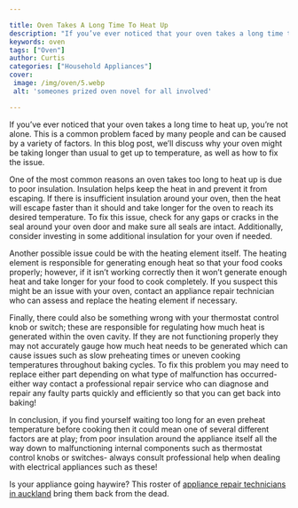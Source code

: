 ```yaml
---

title: Oven Takes A Long Time To Heat Up
description: "If you’ve ever noticed that your oven takes a long time to heat up, you’re not alone. This is a common problem faced by many peopl...you wont regret reading on"
keywords: oven
tags: ["Oven"]
author: Curtis
categories: ["Household Appliances"]
cover: 
 image: /img/oven/5.webp
 alt: 'someones prized oven novel for all involved'

---
```


If you’ve ever noticed that your oven takes a long time to heat up, you’re not alone. This is a common problem faced by many people and can be caused by a variety of factors. In this blog post, we’ll discuss why your oven might be taking longer than usual to get up to temperature, as well as how to fix the issue. 

One of the most common reasons an oven takes too long to heat up is due to poor insulation. Insulation helps keep the heat in and prevent it from escaping. If there is insufficient insulation around your oven, then the heat will escape faster than it should and take longer for the oven to reach its desired temperature. To fix this issue, check for any gaps or cracks in the seal around your oven door and make sure all seals are intact. Additionally, consider investing in some additional insulation for your oven if needed. 

Another possible issue could be with the heating element itself. The heating element is responsible for generating enough heat so that your food cooks properly; however, if it isn’t working correctly then it won’t generate enough heat and take longer for your food to cook completely. If you suspect this might be an issue with your oven, contact an appliance repair technician who can assess and replace the heating element if necessary. 

Finally, there could also be something wrong with your thermostat control knob or switch; these are responsible for regulating how much heat is generated within the oven cavity. If they are not functioning properly they may not accurately gauge how much heat needs to be generated which can cause issues such as slow preheating times or uneven cooking temperatures throughout baking cycles. To fix this problem you may need to replace either part depending on what type of malfunction has occurred- either way contact a professional repair service who can diagnose and repair any faulty parts quickly and efficiently so that you can get back into baking! 


In conclusion, if you find yourself waiting too long for an even preheat temperature before cooking then it could mean one of several different factors are at play; from poor insulation around the appliance itself all the way down to malfunctioning internal components such as thermostat control knobs or switches- always consult professional help when dealing with electrical appliances such as these!

Is your appliance going haywire? This roster of <a href="/pages/appliance-repair-technicians/new-zealand/auckland/">appliance repair technicians in auckland</a> bring them back from the dead.